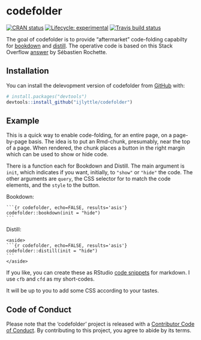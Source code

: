 
<!-- README.md is generated from README.Rmd. Please edit that file -->

# codefolder

<!-- badges: start -->

[![CRAN
status](https://www.r-pkg.org/badges/version/codefolder)](https://CRAN.R-project.org/package=codefolder)
[![Lifecycle:
experimental](https://img.shields.io/badge/lifecycle-experimental-orange.svg)](https://www.tidyverse.org/lifecycle/#experimental)
[![Travis build
status](https://travis-ci.org/ijlyttle/codefolder.svg?branch=master)](https://travis-ci.org/ijlyttle/codefolder)
<!-- badges: end -->

The goal of codefolder is to provide “aftermarket” code-folding
capabilty for [bookdown](https://bookdown.org/yihui/bookdown) and
[distill](https://rstudio.github.io/distill). The operative code is
based on this Stack Overflow
[answer](https://stackoverflow.com/a/45501553) by Sébastien Rochette.

## Installation

You can install the delevopment version of codefolder from
[GitHub](https://github.com/ijlyttle/codefolder) with:

``` r
# install.packages("devtools")
devtools::install_github("ijlyttle/codefolder")
```

## Example

This is a quick way to enable code-folding, for an entire page, on a
page-by-page basis. The idea is to put an Rmd-chunk, presumably, near
the top of a page. When rendered, the chunk places a button in the right
margin which can be used to show or hide code.

There is a function each for Bookdown and Distill. The main argument is
`init`, which indicates if you want, initially, to `"show"` or `"hide"`
the code. The other arguments are `query`, the CSS selector for to match
the code elements, and the `style` to the button.

Bookdown:

    ```{r codefolder, echo=FALSE, results='asis'}
    codefolder::bookdown(init = "hide")
    ```

Distill:

    <aside>
    ```{r codefolder, echo=FALSE, results='asis'}
    codefolder::distill(init = "hide")
    ```
    </aside>

If you like, you can create these as RStudio [code
snippets](https://support.rstudio.com/hc/en-us/articles/204463668-Code-Snippets)
for markdown. I use `cfb` and `cfd` as my short-codes.

It will be up to you to add some CSS according to your tastes.

## Code of Conduct

Please note that the ‘codefolder’ project is released with a
[Contributor Code of Conduct](CODE_OF_CONDUCT.md). By contributing to
this project, you agree to abide by its terms.
